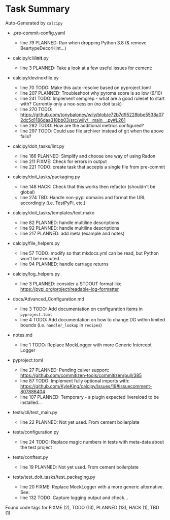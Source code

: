 # Task Summary

Auto-Generated by `calcipy`

- .pre-commit-config.yaml
    - line  79 PLANNED: Run when dropping Python 3.8 (& remove BeartypeDecorHint...)

- calcipy/cli/__init__.py
    - line   3 PLANNED: Take a look at a few useful issues for cement:

- calcipy/dev/noxfile.py
    - line  70    TODO: Make this auto-resolve based on pyproject.toml
    - line 207 PLANNED: Troubleshoot why pyroma score is so low (6/10)
    - line 241    TODO: Implement semgrep - what are a good ruleset to start with? Currently only a nox-session (no doit task)
    - line 270    TODO: https://github.com/tonybaloney/wily/blob/e72b7d95228bbe5538a072dc5d1186daa318bb03/src/wily/__main__.py#L261
    - line 282    TODO: How are the additional metrics configured?
    - line 297    TODO: Could use file archiver instead of git when the above fails?

- calcipy/doit_tasks/lint.py
    - line 166 PLANNED: Simplify and choose one way of using Radon
    - line 211   FIXME: Check for errors in output
    - line 221    TODO: create task that accepts a single file from pre-commit

- calcipy/doit_tasks/packaging.py
    - line 148    HACK: Check that this works then refactor (shouldn't be global)
    - line 274     TBD: Handle non-pypi domains and format the URL accordingly (i.e. TestPyPi, etc.)

- calcipy/doit_tasks/templates/text.mako
    - line  82 PLANNED: handle multiline descriptions
    - line  92 PLANNED: handle multiline descriptions
    - line 217 PLANNED: add meta (example and notes)

- calcipy/file_helpers.py
    - line  57    TODO: modify so that mkdocs.yml can be read, but Python won't be executed...
    - line  94 PLANNED: handle carriage returns

- calcipy/log_helpers.py
    - line   3 PLANNED: consider a STDOUT format like https://pypi.org/project/readable-log-formatter

- docs/Advanced_Configuration.md
    - line   3    TODO: Add documentation on configuration items in `pyproject.toml`
    - line   4    TODO: Add documentation on how to change DG within limited bounds (i.e. `handler_lookup` in `recipes`)

- notes.md
    - line   1    TODO: Replace MockLogger with more Generic Intercept Logger

- pyproject.toml
    - line  27 PLANNED: Pending calver support: https://github.com/commitizen-tools/commitizen/pull/385
    - line  87    TODO: Implement fully optional imports with: https://github.com/KyleKing/calcipy/issues/19#issuecomment-807886404
    - line 107 PLANNED: Temporary - a plugin expected livereload to be installed...

- tests/cli/test_main.py
    - line  22 PLANNED: Not yet used. From cement boilerplate

- tests/configuration.py
    - line  24    TODO: Replace magic numbers in tests with meta-data about the test project

- tests/conftest.py
    - line  19 PLANNED: Not yet used. From cement boilerplate

- tests/test_doit_tasks/test_packaging.py
    - line  20   FIXME: Replace MockLogger with a more generic alternative. See:
    - line 132    TODO: Capture logging output and check...

Found code tags for FIXME (2), TODO (13), PLANNED (13), HACK (1), TBD (1)

<!-- calcipy:skip_tags -->
